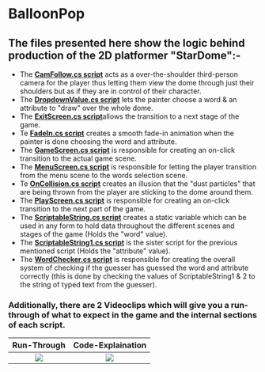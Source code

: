 # BalloonPop
## The files presented here show the logic behind production of the 2D platformer "StarDome":-

* The [**CamFollow.cs script**](CamFollow.cs) acts as a over-the-shoulder third-person camera for the player thus letting them view the dome through just their shoulders but as if they are in control of their character.
* The [**DropdownValue.cs script**](DropdownValue.cs) lets the painter choose a word & an attribute to "draw" over the whole dome.
* The [**ExitScreen.cs script**](ExitScreen.cs)allows the transition to a next stage of the game.
* Te [**FadeIn.cs script**](FadeIn.cs) creates a smooth fade-in animation when the painter is done choosing the word and attribute.
* The [**GameScreen.cs script**](GameScreen.cs) is responsible for creating an on-click transition to the actual game scene.
* The [**MenuScreen.cs script**](MenuScreen.cs) is responsible for letting the player transition from the menu scene to the words selection scene.
* Te [**OnCollision.cs script**](OnCollision.cs) creates an illusion that the "dust particles" that are being thrown from the player are sticking to the dome around them.
* The [**PlayScreen.cs script**](PlayScreen.cs) is responsible for creating an on-click transition to the next part of the game.
* The [**ScriptableString.cs script**](ScriptableString.cs) creates a static variable which can be used in any form to hold data throughout the different scenes and stages of the game (Holds the "word" value).
* The [**ScriptableString1.cs script**](ScriptableString1.cs) is the sister script for the previous mentioned script (Holds the "attribute" value).
* The [**WordChecker.cs script**](WordChecker.cs) is responsible for creating the overall system of checking if the guesser has guessed the word and attribute correctly (this is done by checking the values of ScriptableString1 & 2 to the string of typed text from the guesser).
### Additionally, there are 2 Videoclips which will give you a run-through of what to expect in the game and the internal sections of each script.
Run-Through             |  Code-Explaination
:-------------------------:|:-------------------------:
[![](http://img.youtube.com/vi/t5eedHmeRHY/0.jpg)](http://www.youtube.com/watch?v=t5eedHmeRHY "BalloonPop") | [![](http://img.youtube.com/vi/t5eedHmeRHY/0.jpg)](http://www.youtube.com/watch?v=t5eedHmeRHY "BalloonPop")
